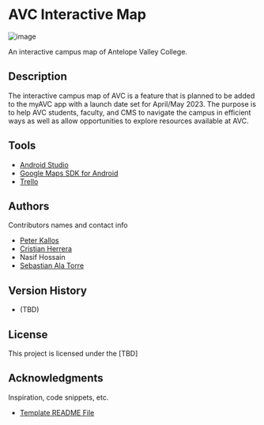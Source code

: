 # AVC Interactive Map

![image](https://user-images.githubusercontent.com/97070073/199654750-9662d503-29fb-4030-9614-7040b20bb376.png)

An interactive campus map of Antelope Valley College.

## Description

The interactive campus map of AVC is a feature that is planned to be added to the myAVC app with a launch date set for April/May 2023. The purpose is to help AVC students, faculty, and CMS to navigate the campus in efficient ways as well as allow opportunities to explore resources available at AVC.

## Tools

- [Android Studio](https://developer.android.com/studio)
- [Google Maps SDK for Android](https://console.cloud.google.com/marketplace/product/google/maps-android-backend.googleapis.com?authuser=2&project=testing-gm-362905)
- [Trello](https://trello.com/en)

## Authors

Contributors names and contact info

- [Peter Kallos](https://kallosp.github.io/)
- [Cristian Herrera](https://cristianherrera.dev/)
- Nasif Hossain
- [Sebastian Ala Torre](https://github.com/stardustgd)


## Version History

* (TBD)

## License

This project is licensed under the [TBD]

## Acknowledgments

Inspiration, code snippets, etc.
* [Template README File](https://gist.github.com/DomPizzie/7a5ff55ffa9081f2de27c315f5018afc)

